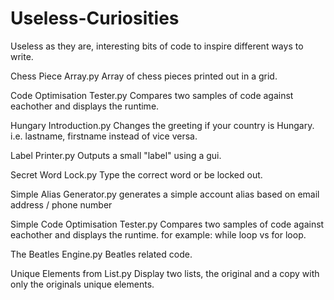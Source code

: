# Useless-Curiosities
Useless as they are, interesting bits of code to inspire different ways to write.

Chess Piece Array.py
Array of chess pieces printed out in a grid.

Code Optimisation Tester.py
Compares two samples of code against eachother and displays the runtime.

Hungary Introduction.py
Changes the greeting if your country is Hungary. i.e. lastname, firstname instead of vice versa.

Label Printer.py
Outputs a small "label" using a gui.

Secret Word Lock.py
Type the correct word or be locked out.

Simple Alias Generator.py
generates a simple account alias based on email address / phone number

Simple Code Optimisation Tester.py
Compares two samples of code against eachother and displays the runtime.
for example: while loop vs for loop.

The Beatles Engine.py
Beatles related code.

Unique Elements from List.py
Display two lists, the original and a copy with only the originals unique elements.
